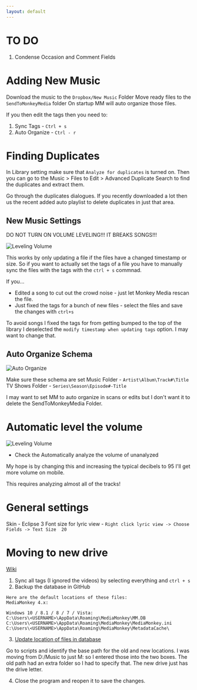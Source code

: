 ```yaml
---
layout: default
---
```


# TO DO

1. Condense Occasion and Comment Fields


# Adding New Music

Download the music to the `Dropbox/New Music` Folder
Move ready files to the `SendToMonkeyMedia` folder
On startup MM will auto organize those files.

If you then edit the tags then you need to:
1. Sync Tags - `Ctrl + s`
2. Auto Organize - `Ctrl - r`

# Finding Duplicates

In Library setting make sure that `Analyze for duplicates` is turned on. Then you can go to the Music > Files to Edit > Advanced Duplicate Search to find the duplicates and extract them.

Go through the duplicates dialogues. If you recently downloaded a lot then us the recent added auto playlist to delete duplicates in just that area.

## New Music Settings

DO NOT TURN ON VOLUME LEVELING!!! IT BREAKS SONGS!!!

![Leveling Volume](../../images/VolumeLeveling.png)

This works by only updating a file if the files have a changed timestamp or size. So if you want to actually set the tags of a file you have to manually sync the files with the tags with the `ctrl + s` commnad.

If you...

 - Edited a song to cut out the crowd noise - just let Monkey Media rescan the file.
 - Just fixed the tags for a bunch of new files - select the files and save the changes with `ctrl+s`

 To avoid songs I fixed the tags for from getting bumped to the top of the library I deselected the `modify timestamp when updating tags` option. I may want to change that.

## Auto Organize Schema

![Auto Organize](../../images\AutoOrganizeSchema.PNG)

Make sure these schema are set
Music Folder - `Artist\Album\Track#\Title`
TV Shows Folder - `Series\Season\Episode#-Title`

I may want to set MM to auto organize in scans or edits but I don't want it to delete the SendToMonkeyMedia Folder.

# Automatic level the volume

![Leveling Volume](../../images/VolumeLeveling.png)

- Check the Automatically analyze the volume of unanalyzed

My hope is by changing this and increasing the typical decibels to 95 I'll get more volume on mobile.

This requires analyzing almost all of the tracks!

# General settings

Skin - Eclipse 3
Font size for lyric view - `Right click lyric view -> Choose Fields -> Text Size  20`

# Moving to new drive

[Wiki](https://www.mediamonkey.com/wiki/index.php/Moving_MM_to_a_new_computer)

1. Sync all tags (I ignored the videos) by selecting everything and `ctrl + s`
2. Backup the database in GitHub
```
Here are the default locations of these files:
MediaMonkey 4.x:

Windows 10 / 8.1 / 8 / 7 / Vista:
C:\Users\<USERNAME>\AppData\Roaming\MediaMonkey\MM.DB
C:\Users\<USERNAME>\AppData\Roaming\MediaMonkey\MediaMonkey.ini
C:\Users\<USERNAME>\AppData\Roaming\MediaMonkey\MetadataCache\
```
3. [Update location of files in database](http://www.mediamonkey.com/forum/viewtopic.php?f=2&t=63823)

Go to scripts and identify the base path for the old and new locations. I was moving from D:/Music to just M: so I entered those into the two boxes. The old path had an extra folder so I had to specify that. The new drive just has the drive letter.

4. Close the program and reopen it to save the changes.
